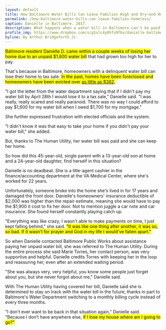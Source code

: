 ```yaml
---
layout: default
title: How Baltimore Water Bills Can Leave Families High and Dry—and Homeless
permalink: /how-baltimore-water-bills-can-leave-families-homeless/
caption: Danielle in Baltimore. 2017.
description: What happens when a water bill in Baltimore can't be paid?
profile_img: https://www.dropbox.com/s/g1ulc4y0hfu9fbv/danielle-baltimore.jpeg?dl=1
byline: By Arthur Bridgeforth Jr.
---
```


<span style="background-color: #ffff00;">Baltimore resident Danielle D. came within a couple weeks of losing her home due to an unpaid $1,600 water bill</span> that had grown too high for her to pay.

That's because in Baltimore, homeowners with a delinquent water bill can lose their home to tax sale. <span style="background-color: #ffff00;">In the past, homes have been foreclosed and homeowners have been evicted over <a href="https://www.publicintegrity.org/2010/05/18/7082/other-foreclosure-menace" target="_blank">as little as $362</a>.</span>

"I got the letter from the water department saying that if I didn't pay my water bill by April 28th I would lose it to a tax sale," Danielle said. "I was really, really scared and really paranoid. There was no way I could afford to pay $1,600 for my water bill when I owed $1,700 for my mortgage."

She further expressed frustration with elected officials and the system.

"I didn't know it was that easy to take your home if you didn't pay your water bill," she added.

But, thanks to The Human Utility, her water bill was paid and she can keep her home.

So how did this 45-year-old, single parent with a 13-year-old son at home and a 24-year-old daughter, find herself in this situation?

Danielle is no deadbeat. She is a title-agent cashier in the finance/accounting department at the VA Medical Center, where she's worked for 22 years.

Unfortunately, someone broke into the home she's lived in for 17 years and damaged the front door. Danielle's homeowners' insurance deductible of $2,000 was higher than the repair estimate, meaning she would have to pay the $1,900 it cost to fix her door. Not to mention juggle a car note and car insurance. She found herself constantly playing catch up.

"Everything was like crazy, I wasn't able to make payments on time, I just kept falling behind," she said. <span style="background-color: #ffff00;">"It was like one thing after another, it was so, so bad. If it wasn't for prayer and God in my life I would've fallen apart."</span>

So when Danielle contacted Baltimore Public Works about assistance paying her unpaid water bill, she was referred to The Human Utility. During the entire process she said Marie Torres, her contact person, was very supportive and helpful.  Danielle credits Torres with keeping her in the loop and reassuring her, even after an extended waiting period.

"She was always very, very helpful, you know some people just forget about you, but she never forgot about me," Danielle said.

With The Human Utility having covered her bill, Danielle said she is determined to stay on track with the water bill in the future, thanks in part to Baltimore's Water Department switching to a monthly billing cycle instead of every three months.  

"I don't ever want to be back in that situation again," Danielle said. "Because I don’t have anywhere else, <span style="background-color: #ffff00;">if I lose my house where am I going to go?"</span>
